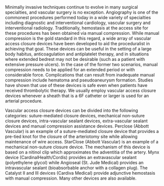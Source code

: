 Minimally invasive techniques continue to evolve in many surgical specialties, and vascular surgery is no exception. Angiography is one of the commonest procedures performed today in a wide variety of specialties including diagnostic and interventional cardiology, vascular surgery and interventional radiology. Traditionally, hemostasis at the access site for these procedures has been obtained via manual compression. While manual compression is the gold standard in this regard, a wide array of vascular access closure devices have been developed to aid the proceduralist in achieving that goal. These devices can be useful in the setting of a large body habitus, anticoagulation and antiplatelet therapy, and in situations where extended bedrest may not be desirable (such as a patient with extensive pressure ulcers). In the case of the former two scenarios, manual compression needs to be applied for an extended period or with considerable force. Complications that can result from inadequate manual compression include hematoma and pseudoaneurysm formation. Studies have shown that use of these devices is safe even when patients have received thrombolytic therapy. We usually employ vascular access closure devices whenever a sheath that is a 6F catheter or larger is used for an arterial procedure.

Vascular access closure devices can be divided into the following categories: suture-mediated closure devices, mechanical non-suture closure devices, intra-vascular sealant devices, extra-vascular sealant devices and manual compression assistance devices. Perclose (Abbott Vascular) is an example of a suture-mediated closure device that provides a pre-tied knot for the closure of the arteriotomy site while allowing maintenance of wire access. StarClose (Abbott Vascular) is an example of a mechanical non-suture closure device. The mechanism of this device is based on a nitinol clip which approximates the adventitia of the artery. Mynx device (CardinalHealth/Cordis) provides an extravascular sealant (polyethylene glycol) while Angioseal (St. Jude Medical) provides an intravascular sealant (bioabsorbable anchor with a collagen plug). The Catalyst II and III devices (Cardiva Medical) provide adjunctive hemostasis with manual compression. Many other devices are also available.